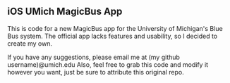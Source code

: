 iOS UMich MagicBus App
----------
This is code for a new MagicBus app for the University of Michigan's Blue Bus system. The official app lacks features and usability, so I decided to create my own.

If you have any suggestions, please email me at (my github username)@umich.edu
Also, feel free to grab this code and modify it however you want, just be sure to attribute this original repo.
